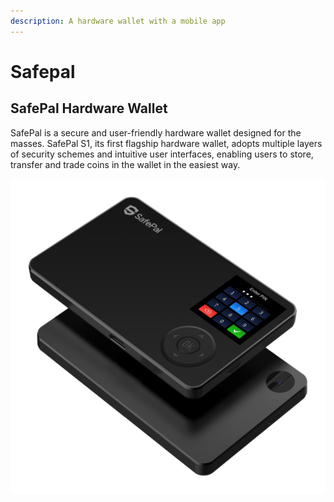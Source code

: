 ```yaml
---
description: A hardware wallet with a mobile app
---
```


# Safepal

## **SafePal Hardware Wallet**

SafePal is a secure and user-friendly hardware wallet designed for the masses. SafePal S1, its first flagship hardware wallet, adopts multiple layers of security schemes and intuitive user interfaces, enabling users to store, transfer and trade coins in the wallet in the easiest way.

![](../../../../.gitbook/assets/image%20%28117%29.png)

